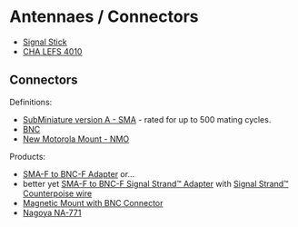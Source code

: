 # Antennaes / Connectors

* [Signal Stick](https://signalstuff.com/products/st-bnc/)
* [CHA LEFS 4010](https://chameleonantenna.com/shop-here/ols/products/cha-lefs-4010)

## Connectors

Definitions:

* [SubMiniature version A - SMA](https://en.wikipedia.org/wiki/SMA_connector) - rated for up to 500 mating cycles.
* [BNC](https://en.wikipedia.org/wiki/BNC_connector)
* [New Motorola Mount - NMO](https://blog.solidsignal.com/tutorials/what-is-an-nmo-mount/)

Products:

* [SMA-F to BNC-F Adapter](https://signalstuff.com/products/adapt-smaf-bncf/) or...
* better yet [SMA-F to BNC-F Signal Strand™ Adapter](https://signalstuff.com/products/strand-smaf-bncf/) with [Signal Strand™ Counterpoise wire](https://signalstuff.com/products/strand-wire/)
* [Magnetic Mount with BNC Connector](https://signalstuff.com/products/magmount-bnc/)
* [Nagoya NA-771](https://www.amazon.com/Authentic-NA-771-15-6-Inch-SMA-Female-BTECH/dp/B00KC4PWQQ)
